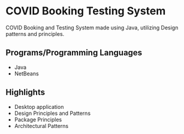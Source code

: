 # COVID Booking Testing System
COVID Booking and Testing System made using Java, utilizing Design patterns and principles.

## Programs/Programming Languages
- Java
- NetBeans

## Highlights
- Desktop application
- Design Principles and Patterns
- Package Principles
- Architectural Patterns
